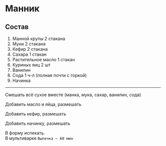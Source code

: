 # Манник

## Состав

1. Манной крупы 2 стакана
2. Муки 2 стакана
3. Кефир 2 стакана
4. Сахара 1 стакан
5. Растительное масло 1 стакан
6. Куриных яиц 2 шт
7. Ванилин
8. Сода 1 ч-л (полная почти c горкой)
9. Начинка 

---

Смешать всё сухое вместе (манка, мука, сахар, ванилин, сода)

Добавить масло и яйца, размешать

Добавить кефир, размешать

Добавить начинку, размешать

В форму испекать.  
В мультиварке `Выпечка ~ 60 мин`